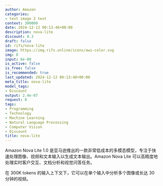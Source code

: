 ```yaml
---
author: Amazon
categories:
- text image 2 text
context: 300000
date: 2024-12-12 00:13:48+00:00
description: nova-lite
discount: 0.3
draft: false
id: rifx/nova-lite
image: https://img.rifx.online/icons/aws-color.svg
img: 0
input: 6e-08
is_active: false
is_free: false
is_recommended: true
last_updated: 2024-12-12 00:13:48+00:00
meta_title: nova-lite
model_tags:
- Discount
output: 2.4e-07
request: 0
tags:
- Programming
- Technology
- Machine Learning
- Natural Language Processing
- Computer Vision
- Discount
title: nova-lite
---
```



Amazon Nova Lite 1.0 是亚马逊推出的一款非常低成本的多模态模型，专注于快速处理图像、视频和文本输入以生成文本输出。Amazon Nova Lite 可以高精度地处理实时客户交互、文档分析和视觉问答任务。

在 300K tokens 的输入上下文下，它可以在单个输入中分析多个图像或长达 30 分钟的视频。

